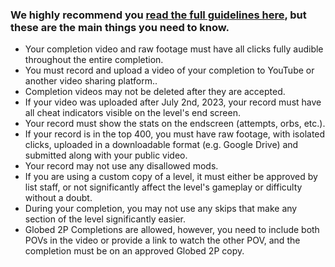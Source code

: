 ### We **highly** recommend you [read the full guidelines here](/guidelines/), but these are the main things you need to know.

* Your completion video and raw footage must have all clicks fully audible throughout the entire completion.
* You must record and upload a video of your completion to YouTube or another video sharing platform..
* Completion videos may not be deleted after they are accepted.
* If your video was uploaded after July 2nd, 2023, your record must have all cheat indicators visible on the level's end screen.
* Your record must show the stats on the endscreen (attempts, orbs, etc.).
* If your record is in the top 400, you must have raw footage, with isolated clicks, uploaded in a downloadable format (e.g. Google Drive) and submitted along with your public video.
* Your record may not use any disallowed mods.
* If you are using a custom copy of a level, it must either be approved by list staff, or not significantly affect the level's gameplay or difficulty without a doubt.
* During your completion, you may not use any skips that make any section of the level significantly easier.
* Globed 2P Completions are allowed, however, you need to include both POVs in the video or provide a link to watch the other POV, and the completion must be on an approved Globed 2P copy.